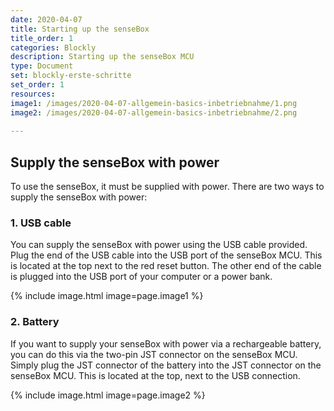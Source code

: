 ```yaml
---
date: 2020-04-07
title: Starting up the senseBox
title_order: 1
categories: Blockly 
description: Starting up the senseBox MCU
type: Document
set: blockly-erste-schritte
set_order: 1
resources:
image1: /images/2020-04-07-allgemein-basics-inbetriebnahme/1.png
image2: /images/2020-04-07-allgemein-basics-inbetriebnahme/2.png
 
---
```

## Supply the senseBox with power
To use the senseBox, it must be supplied with power. There are two ways to supply the senseBox with power:

### 1. USB cable

You can supply the senseBox with power using the USB cable provided. Plug the end of the USB cable into the USB port of the senseBox MCU.  This is located at the top next to the red reset button. The other end of the cable is plugged into the USB port of your computer or a power bank.

{% include image.html image=page.image1 %}

### 2. Battery

If you want to supply your senseBox with power via a rechargeable battery, you can do this via the two-pin JST connector on the senseBox MCU. Simply plug the JST connector of the battery into the JST connector on the senseBox MCU. This is located at the top, next to the USB connection.

{% include image.html image=page.image2 %}


